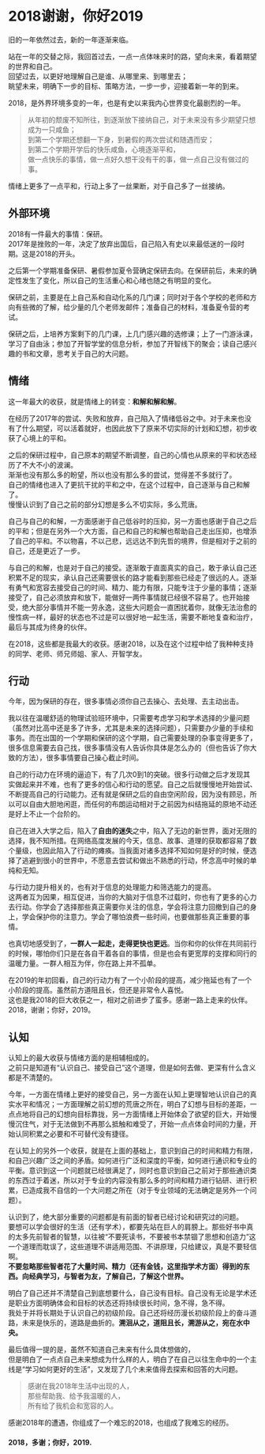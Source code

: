 # 2018谢谢，你好2019

旧的一年依然过去，新的一年逐渐来临。  

站在一年的交替之际，我回首过去，一点一点体味来时的路，望向未来，看着期望的世界和自己。  
回望过去，以更好地理解自己是谁、从哪里来、到哪里去；  
眺望未来，明确下一步的目标、策略方法，一步一步，迎接着新一年的到来。  

2018，是外界环境多变的一年，也是有史以来我内心世界变化最剧烈的一年。  
> 从年初的颓废不知所往，到逐渐放下接纳自己，对于未来没有多少期望只想成为一只咸鱼；  
到第一个学期还想翻一下身，到暑假的两次尝试和随遇而安；  
到第二个学期开学后的快乐咸鱼，心境逐渐平和，  
做一点快乐的事情，做一点好久想干没有干的事，做一点自己没有做过的事。  

情绪上更多了一点平和，行动上多了一丝果断，对于自己多了一丝接纳。

## 外部环境

2018有一件最大的事情：保研。  
2017年是挫败的一年，决定了放弃出国后，自己陷入有史以来最低迷的一段时期。这是2018的开头。  

之后第一个学期准备保研、暑假参加夏令营确定保研去向。在保研前后，未来的确定性发生了变化，所以自己的生活重心和心绪也随之有明显的变化。  

保研之前，主要是在上自己系和自动化系的几门课；同时对于各个学校的老师和方向有些微的了解，给少量的几个老师发邮件；准备自己的材料，准备夏令营的考试。  

保研之后，上培养方案剩下的几门课，上几门感兴趣的选修课；上了一门游泳课，学习了自由泳；参加了开智学堂的信息分析，参加了开智线下的聚会；读自己感兴趣的书和文章，思考关于自己的大问题。  

## 情绪

这一年最大的收获，就是情绪上的转变：**和解和解和解**。  

在经历了2017年的尝试、失败和放弃，自己陷入了情绪低谷之中。对于未来也没有了什么期望，可以活着就好，也因此放下了原来不切实际的计划和幻想，初步收获了心境上的平和。  

之后的保研过程中，自己原本的期望不断调整，自己的心情也从原来的平和状态经历了不大不小的波澜。  
渐渐也没有那么多的盼望，所以也没有那么多的尝试，觉得差不多就行了。  
自己的情绪也进入了更抗干扰的平和之中，在这个过程中，自己逐渐与自己和解了。  
慢慢认识到了自己之前的部分幻想是多么不切实际，多么荒唐。  

自己与自己的和解，一方面感谢于自己低谷时的压抑，另一方面也感谢于自己之后的平和；但是在另外一个大方面，自己和自己的和解也帮助自己走出压抑，也增添了自己的平和。不以物喜，不以己悲，远远达不到先哲的境界，但是相对于之前的自己，还是更近了一步。  

与自己的和解，也是对于自己的接受。逐渐敢于直面真实的自己，敢于承认自己还积累不足的现实，承认自己还需要很长的路才能看到那些已经走了很远的人。逐渐有勇气和宽容去接受自己的时间、精力、能力有限，只能专注于少量的事情；逐渐接受了，自己必须放弃和放下，能做好一两件事情就已经很不容易了。也开始接受，绝大部分事情并不能一劳永逸，这些大问题会一直困扰着你，就像无法治愈的慢性病一样，最好的状态也不过是可以很好地一起生活，需要不断地复查和治疗，最后与其成为终身的伙伴。  

在2018，这些都是我最大的收获。感谢2018，以及在这个过程中给了我种种支持的同学、老师、师兄师姐、家人、开智学友。

## 行动

今年，因为保研的存在，很多事情必须你自己去操心、去处理、去主动出击。  

我以往在温暖舒适的物理试验班环境中，只需要考虑学习和学术选择的少量问题（虽然对比高中还是多了许多，尤其是未来的选择问题），只需要办少量的手续和事务。而在出国的一个学期和保研的这个学期，自己需要处理的杂事变得更多了，很多信息需要去自己找，很多事情没有人告诉你具体是怎么办的（但也告诉了你大致的方法），很多事情要自己操心截止时间。  

自己的行动力在环境的逼迫下，有了几次0到1的突破。很多行动做之后才发现其实做起来并不难，也有了更多的信心和行动的愿望。自己之后就慢慢地开始尝试、不断提高自己的行动能力。还有就是保研之后的自由空闲阶段，因为没有顾忌，所以可以自由大胆地闲逛，而任何的布朗运动相对于之前因为纠结拖延的原地不动还是好上不止一个台阶的。    

自己在进入大学之后，陷入了**自由的迷失**之中，陷入了无边的新世界，面对无限的选择，我不知所措。在网络高度发展的今天，信息、故事、道理的获取都容易了数个量级，也因此陷入了行动的瘫痪。当我面对诸多选择不知如何是好的时候，便选择了逃避到很小的世界中，不愿意去尝试和做出不熟悉的行动，怀念高中时候的单纯和无知。  

与行动力提升相关的，也有对于信息的处理能力和筛选能力的提高。  
这两者互为因果，相互促进，当你的大脑对于信息不过载时，你也有了更多的心力去行动。你学会了选择那些真正需要你关注的信息，学会将注意力回撤到自己的身上，学会保护你的注意力。学会了哪怕浪费一些时间，也要做那些真正重要的事情。  

也真切地感受到了，**一群人一起走，走得更快也更远**。当你和你的伙伴在共同前行的时候，哪怕你们只是在各自干着各自的事情，但是也会有更宽厚的支撑和同行的温暖力量。一群人相互为伴，你在路上并不孤单。  

在2019的年初回看，自己的行动力有了一个小阶段的提高，减少拖延也有了一个小阶段的提高。虽然前方道阻且长，但还是非常令人喜悦。  
这也是我2018的巨大收获之一，相对之前进步了蛮多。感谢一路上走来的伙伴。2018，谢谢；你好，2019。

## 认知

认知上的最大收获与情绪方面的是相辅相成的。  
之前只是知道有“认识自己、接受自己”这个道理，但是如何去做、更深有什么含义都是不清楚的。  

今年，一方面在情绪上更好的接受自己，另一方面在认知上更理智地认识自己的真实水平和情况；一方面理解之前幻想的荒唐之所在，明白了幻想与目标的差距，一点点地将自己的幻想向目标靠拢，另一方面情绪上开始体会了欲望的巨大，开始慢慢沉住气，对于无法做到不再那么抵触和难受了，开始一点点体会时间的力量，开始认同积累之必要和不可替代没有捷径。  

在认知上的另外一个收获，就是在上面的基础上，意识到自己的时间和精力有限，和自己兴趣广泛之间的矛盾。如何进行广泛和深度的平衡，如何进行通识和专业的平衡。意识到这一个问题就已经很满足了，同时也意识到自己之前对于那些通识类的东西过于着迷，所以对于专业的内容没有那么多的时间和精力进行钻研、进行积累，已造成我不自信的一个大问题之所在（对于专业领域的无法确定是另外一个问题）。  

认识到了，绝大部分重要的问题都是有前面的智者已经讨论和研究过的问题。  
要想可以学会很好的生活（还有学术），都要先站在巨人的肩膀上。那些好书中真的太多先前智者的智慧，以往被“不要死读书，不要被书本禁锢了思想和创造力”这一个道理而耽误了，这些道理不讲适用范围、不讲原理，只给建议，真是不要轻信啊。  
**不要忽略那些智者花了大量时间、精力（还有金钱，这里指学术方面）得到的东西。向经典学习，与智者为友，了解自己，了解这个世界。**  

明白了自己还并不清楚自己到底想要什么，自己没有目标。自己没有无论是学术还是职业方面明确体会和目标的状态还将持续很长时间，急不得，急不得。  
我处于并将长期处于认识自己的初级阶段。自己还将经历漫长初级阶段上的奋斗道路，未来是快乐的，道路是曲折的。**溯洄从之，道阻且长，溯游从之，宛在水中央。**  

最后值得一提的是，虽然不知道自己未来有什么具体想做的，  
但是明白了一点点自己未来想成为什么样的人，明白了在自己以往生命中的一个主线是“学习如何更好的生活”，又发现了几个未来值得去探索和回答的大问题。  

>感谢在我2018年生活中出现的人，  
那些帮助我、给予我温暖的人，  
所有给了我机会和宽容的人。  

感谢2018年的遭遇，你组成了一个难忘的2018，也组成了我难忘的经历。  

#### 2018，多谢；你好，2019.
